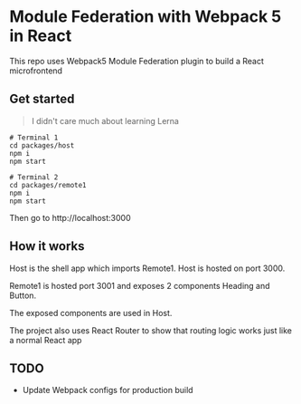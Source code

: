 # Module Federation with Webpack 5 in React

This repo uses Webpack5 Module Federation plugin to build a React microfrontend

## Get started

> I didn't care much about learning Lerna

```shell
# Terminal 1
cd packages/host
npm i
npm start

# Terminal 2
cd packages/remote1
npm i
npm start
```

Then go to http://localhost:3000

## How it works

Host is the shell app which imports Remote1. Host is hosted on port 3000.

Remote1 is hosted port 3001 and exposes 2 components Heading and Button.

The exposed components are used in Host.

The project also uses React Router to show that routing logic works just like a normal React app

## TODO

- Update Webpack configs for production build